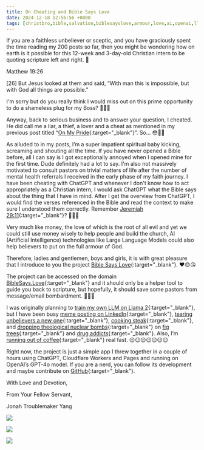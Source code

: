 ```yaml
---
title: On Cheating and Bible Says Love
date: 2024-12-18 12:56:56 +0000
tags: [christbro,bible,salvation,biblesayslove,armour,love,ai,openai,llm,cloudflare,believer]     # TAG names should always be lowercase
---
```


If you are a faithless unbeliever or sceptic, and you have graciously spent the time reading my 200 posts so far, then you might be wondering how on earth is it possible for this 12-week and 3-day-old Christian intern to be quoting scripture left and right. 🤔

Matthew 19:26

[26] But Jesus looked at them and said, “With man this is impossible, but with God all things are possible.”

I'm sorry but do you really think I would miss out on this prime opportunity to do a shameless plug for my Boss? 🤣🤣🤣

Anyway, back to serious business and to answer your question, I cheated. He did call me a liar, a thief, a lover and a cheat as mentioned in my previous post titled “[On My Pride](../on-my-pride){:target="_blank"}”. So… 😳🫣🤡

As alluded to in my posts, I’m a super impatient spiritual baby kicking, screaming and shouting all the time. If you have never opened a Bible before, all I can say is I got exceptionally annoyed when I opened mine for the first time. Dude definitely had a lot to say. I'm also not massively motivated to consult pastors on trivial matters of life after the number of mental health referrals I received in the early phase of my faith journey. I have been cheating with ChatGPT and whenever I don't know how to act appropriately as a Christian intern, I would ask ChatGPT what the Bible says about the thing that I have in mind. After I get the overview from ChatGPT, I would find the verses referenced in the Bible and read the context to make sure I understood them correctly. Remember [Jeremiah 29:11](https://www.crossway.org/articles/the-right-and-wrong-way-to-read-jeremiah-2911/){:target="_blank"}? 🙈😳🫣

Very much like money, the love of which is the root of all evil and yet we could still use money wisely to help people and build the church, AI (Artificial Intelligence) technologies like Large Language Models could also help believers to put on the full armour of God.

Therefore, ladies and gentlemen, boys and girls, it is with great pleasure that I introduce to you the project [Bible Says Love](https://biblesays.love/){:target="_blank"}. ❤️😍😘

The project can be accessed on the domain [BibleSays.Love](https://biblesays.love/){:target="_blank"} and it should only be a helper tool to guide you back to scripture, but hopefully, it should save some pastors from message/email bombardment. 🤔🫣🤡

I was originally planning to [train my own LLM on Llama 2](https://www.datacamp.com/tutorial/fine-tuning-llama-2){:target="_blank"}, but I have been busy [meme posting on LinkedIn](https://www.linkedin.com/in/jonah-troublemaker-yang/){:target="_blank"}, [tearing unbelievers a new one](../on-unbelievers-insanity){:target="_blank"}, [cooking steak](../on-beef){:target="_blank"}, and [dropping theological nuclear bombs](../on-faith-precedes-reason){:target="_blank"} on [fig trees](../an-open-letter-churches){:target="_blank"} and [drug addicts](../on-drug-money-addiction){:target="_blank"}. Also, I’m [running out of coffee](https://donate.stripe.com/3cs0403mi5CQ7UA9AA){:target="_blank"} real fast. 😉😉😉😉😉😉😉

Right now, the project is just a simple app I threw together in a couple of hours using ChatGPT, Cloudflare Workers and Pages and running on OpenAI’s GPT-4o model. If you are a nerd, you can follow its development and maybe contribute on [GitHub](https://github.com/zyang01/BibleSaysLove){:target="_blank"}.

With Love and Devotion,

From Your Fellow Servant,

Jonah Troublemaker Yang

![](/98e6ea5504b63e9d1c062f894cf29160.jpeg)

![](/a102dae3b47d6795158cb62c34e2efdf.jpeg)

![](/c2272b3cdea7ee0df5f590c2ed9af9d0.jpeg)